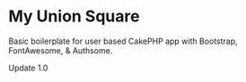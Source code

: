 My Union Square
====================

Basic boilerplate for user based CakePHP app with Bootstrap, FontAwesome, & Authsome.

Update 1.0
